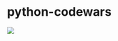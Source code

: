 # python-codewars

![](https://github.com/sgillis/python-codewars/actions/workflows/python-app.yml/badge.svg)